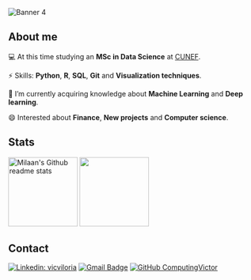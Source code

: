 ![Banner 4](https://user-images.githubusercontent.com/115224707/201220775-ac5d284c-1a92-4883-9db4-b5593a8efc61.png)


## About me

 💻 At this time studying an **MSc in Data Science** at [CUNEF](https://www.cunef.edu/).

 ⚡ Skills: **Python**, **R**, **SQL**, **Git** and **Visualization techniques**.

 🌱 I’m currently acquiring knowledge about **Machine Learning** and **Deep learning**.

 😄 Interested about **Finance**, **New projects** and **Computer science**.
 
## Stats
  
<p>
    <img height="140em" src="https://github-readme-stats.vercel.app/api?username=ComputingVictor&theme=black&show_icons=true" alt="Milaan's Github readme stats">
    <img height="140px" src="https://stackoverflow-card.vercel.app/?userID=20613816&theme=stackoverflow-light"
/>
<p>

## Contact

[![Linkedin: vicviloria](https://img.shields.io/badge/-vicviloria-blue?style=flat-square&logo=Linkedin&logoColor=white&link=https://www.linkedin.com/in/vicviloria/)](https://www.linkedin.com/in/vicviloria/)
[![Gmail Badge](https://img.shields.io/badge/-Mail-c14438?style=flat-square&logo=Gmail&logoColor=white&link=mailto:victor.viloria@cunef.edu)](mailto:'victor.viloria@cunef.edu')
[![GitHub ComputingVictor](https://img.shields.io/github/followers/ComputingVictor?label=follow&style=social)](https://github.com/ComputingVictor)

<!--
**ComputingVictor/ComputingVictor** is a ✨ _special_ ✨ repository because its `README.md` (this file) appears on your GitHub profile.

Here are some ideas to get you started:

- 🔭 I’m currently working on ...
- 🌱 I’m currently learning ...
- 👯 I’m looking to collaborate on ...
- 🤔 I’m looking for help with ...
- 💬 Ask me about ...
- 📫 How to reach me: ...
- 😄 Pronouns: ...
- ⚡ Fun fact: ...
-->
